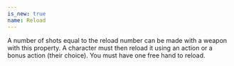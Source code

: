 ```yaml
---
is_new: true
name: Reload
---
```

A number of shots equal to the reload number can be made with a weapon with this property. A character must then reload it using an action or a bonus action (their choice). You must have one free hand to reload. 